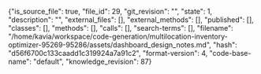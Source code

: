 {"is_source_file": true, "file_id": 29, "git_revision": "", "state": 1, "description": "", "external_files": [], "external_methods": [], "published": [], "classes": [], "methods": [], "calls": [], "search-terms": [], "filename": "/home/kavia/workspace/code-generation/multilocation-inventory-optimizer-95269-95286/assets/dashboard_design_notes.md", "hash": "d56f6700c133caadd1c319924a7a91c2", "format-version": 4, "code-base-name": "default", "knowledge_revision": 87}